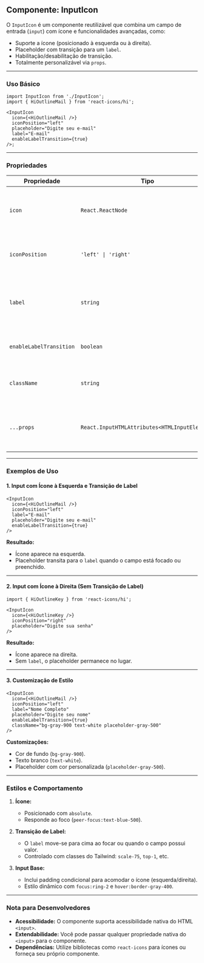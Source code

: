 ## **Componente: InputIcon**

O `InputIcon` é um componente reutilizável que combina um campo de entrada (`input`) com ícone e funcionalidades avançadas, como:

- Suporte a ícone (posicionado à esquerda ou à direita).
- Placeholder com transição para um `label`.
- Habilitação/desabilitação de transição.
- Totalmente personalizável via `props`.

---

### **Uso Básico**

```tsx
import InputIcon from './InputIcon';
import { HiOutlineMail } from 'react-icons/hi';

<InputIcon
  icon={<HiOutlineMail />}
  iconPosition="left"
  placeholder="Digite seu e-mail"
  label="E-mail"
  enableLabelTransition={true}
/>;
```

---

### **Propriedades**

| Propriedade           | Tipo                           | Default      | Descrição                                                                                     |
|-----------------------|--------------------------------|--------------|---------------------------------------------------------------------------------------------|
| `icon`                | `React.ReactNode`             | `-`          | Ícone a ser exibido dentro do campo de entrada. Aceita qualquer elemento React.             |
| `iconPosition`        | `'left' \| 'right'`           | `'left'`     | Determina a posição do ícone. Pode ser `'left'` (esquerda) ou `'right'` (direita).          |
| `label`               | `string`                      | `-`          | Texto exibido como `label` que substitui o placeholder ao focar ou preencher o campo.       |
| `enableLabelTransition` | `boolean`                    | `false`      | Habilita/desabilita a transição do placeholder para `label`.                                 |
| `className`           | `string`                      | `-`          | Classes adicionais do TailwindCSS para customizar o estilo do input.                        |
| `...props`            | `React.InputHTMLAttributes<HTMLInputElement>` | `-` | Propriedades padrão do elemento HTML `<input>` (como `type`, `value`, `onChange`, etc.).    |

---

### **Exemplos de Uso**

#### **1. Input com Ícone à Esquerda e Transição de Label**

```tsx
<InputIcon
  icon={<HiOutlineMail />}
  iconPosition="left"
  label="E-mail"
  placeholder="Digite seu e-mail"
  enableLabelTransition={true}
/>
```

**Resultado:**  

- Ícone aparece na esquerda.
- Placeholder transita para o `label` quando o campo está focado ou preenchido.

---

#### **2. Input com Ícone à Direita (Sem Transição de Label)**

```tsx
import { HiOutlineKey } from 'react-icons/hi';

<InputIcon
  icon={<HiOutlineKey />}
  iconPosition="right"
  placeholder="Digite sua senha"
/>
```

**Resultado:**  

- Ícone aparece na direita.
- Sem `label`, o placeholder permanece no lugar.

---

#### **3. Customização de Estilo**

```tsx
<InputIcon
  icon={<HiOutlineMail />}
  iconPosition="left"
  label="Nome Completo"
  placeholder="Digite seu nome"
  enableLabelTransition={true}
  className="bg-gray-900 text-white placeholder-gray-500"
/>
```

**Customizações:**  

- Cor de fundo (`bg-gray-900`).
- Texto branco (`text-white`).
- Placeholder com cor personalizada (`placeholder-gray-500`).

---

### **Estilos e Comportamento**

1. **Ícone:**
   - Posicionado com `absolute`.
   - Responde ao foco (`peer-focus:text-blue-500`).

2. **Transição de Label:**
   - O `label` move-se para cima ao focar ou quando o campo possui valor.
   - Controlado com classes do Tailwind: `scale-75`, `top-1`, etc.

3. **Input Base:**
   - Inclui padding condicional para acomodar o ícone (esquerda/direita).
   - Estilo dinâmico com `focus:ring-2` e `hover:border-gray-400`.

---

### **Nota para Desenvolvedores**

- **Acessibilidade:** O componente suporta acessibilidade nativa do HTML `<input>`.
- **Extendabilidade:** Você pode passar qualquer propriedade nativa do `<input>` para o componente.
- **Dependências:** Utilize bibliotecas como `react-icons` para ícones ou forneça seu próprio componente.
